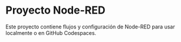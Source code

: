 # Proyecto Node-RED

Este proyecto contiene flujos y configuración de Node-RED para usar localmente o en GitHub Codespaces.
